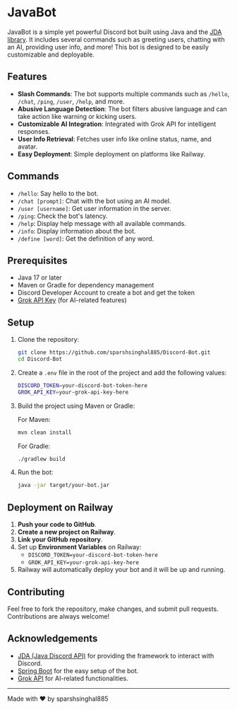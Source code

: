 # JavaBot

JavaBot is a simple yet powerful Discord bot built using Java and the [JDA library](https://github.com/DV8FromTheWorld/JDA). It includes several commands such as greeting users, chatting with an AI, providing user info, and more! This bot is designed to be easily customizable and deployable.

## Features

- **Slash Commands**: The bot supports multiple commands such as `/hello`, `/chat`, `/ping`, `/user`, `/help`, and more.
- **Abusive Language Detection**: The bot filters abusive language and can take action like warning or kicking users.
- **Customizable AI Integration**: Integrated with Grok API for intelligent responses.
- **User Info Retrieval**: Fetches user info like online status, name, and avatar.
- **Easy Deployment**: Simple deployment on platforms like Railway.

## Commands

- `/hello`: Say hello to the bot.
- `/chat [prompt]`: Chat with the bot using an AI model.
- `/user [username]`: Get user information in the server.
- `/ping`: Check the bot's latency.
- `/help`: Display help message with all available commands.
- `/info`: Display information about the bot.
- `/define [word]`: Get the definition of any word.

## Prerequisites

- Java 17 or later
- Maven or Gradle for dependency management
- Discord Developer Account to create a bot and get the token
- [Grok API Key](https://grokapi.com) (for AI-related features)

## Setup

1. Clone the repository:

    ```bash
    git clone https://github.com/sparshsinghal885/Discord-Bot.git
    cd Discord-Bot
    ```

2. Create a `.env` file in the root of the project and add the following values:

    ```bash
    DISCORD_TOKEN=your-discord-bot-token-here
    GROK_API_KEY=your-grok-api-key-here
    ```

3. Build the project using Maven or Gradle:

    For Maven:

    ```bash
    mvn clean install
    ```

    For Gradle:

    ```bash
    ./gradlew build
    ```

4. Run the bot:

    ```bash
    java -jar target/your-bot.jar
    ```

## Deployment on Railway

1. **Push your code to GitHub**.
2. **Create a new project on Railway**.
3. **Link your GitHub repository**.
4. Set up **Environment Variables** on Railway:
    - `DISCORD_TOKEN=your-discord-bot-token-here`
    - `GROK_API_KEY=your-grok-api-key-here`
5. Railway will automatically deploy your bot and it will be up and running.

## Contributing

Feel free to fork the repository, make changes, and submit pull requests. Contributions are always welcome!

## Acknowledgements

- [JDA (Java Discord API)](https://github.com/DV8FromTheWorld/JDA) for providing the framework to interact with Discord.
- [Spring Boot](https://spring.io/projects/spring-boot) for the easy setup of the bot.
- [Grok API](https://grokapi.com) for AI-related functionalities.

---

Made with ❤️ by sparshsinghal885
